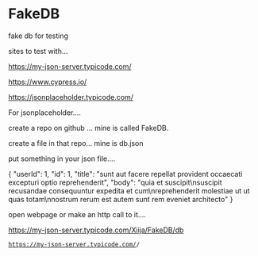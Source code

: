 # FakeDB
fake db for testing

sites to test with...

https://my-json-server.typicode.com/

https://www.cypress.io/

https://jsonplaceholder.typicode.com/


 For jsonplaceholder....
 
 create a repo on github ... mine is called FakeDB.
 
 create a file in that repo... mine is db.json
 
 put something in your json file....
 
 
 {
  "userId": 1,
  "id": 1,
  "title": "sunt aut facere repellat provident occaecati excepturi optio reprehenderit",
  "body": "quia et suscipit\nsuscipit recusandae consequuntur expedita et cum\nreprehenderit molestiae ut ut quas totam\nnostrum rerum est autem sunt rem eveniet architecto"
}


 open webpage or make an http call to it....
 
 https://my-json-server.typicode.com/Xiija/FakeDB/db
 
 
 <code>https://my-json-server.typicode.com/<your-username>/<your-repo></code>

